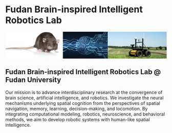 # Fudan Brain-inspired Intelligent Robotics Lab

<img src="bar.png" align="center">

## Fudan Brain-inspired Intelligent Robotics Lab @ Fudan University

Our mission is to advance interdisciplinary research at the convergence of brain science, artificial intelligence, and robotics. We investigate the neural mechanisms underlying spatial cognition from the perspectives of spatial navigation, memory, learning, decision-making, and locomotion. By integrating computational modeling, robotics, neuroscience, and behavioral methods, we aim to develop robotic systems with human-like spatial intelligence.

